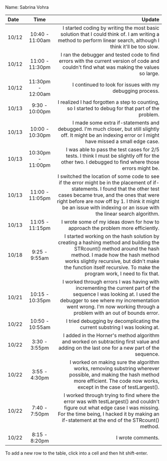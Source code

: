 Name: Sabrina Vohra

| Date  |        Time        |                                                                                                                                                                                                                                                                                             Update |
|:------|:------------------:|---------------------------------------------------------------------------------------------------------------------------------------------------------------------------------------------------------------------------------------------------------------------------------------------------:|
| 10/12 |  10:40 - 11:00am   |                                                                                                                                     I started coding by writing the most basic solution that I could think of. I am writing a method to perform linear search, although I think it'll be too slow. |
| 10/12 |  11:00 - 11:30pm   |                                                                                                                                                          I ran the debugger and tested code to find errors with the current version of code and couldn't find what was making the values so large. |
| 10/12 | 11:30pm - 12:00am  |                                                                                                                                                                                                                                          I continued to look for issues with my debugging process. |
| 10/13 |   9:30 - 10:00pm   |                                                                                                                                                                                                 I realized I had forgotten a step to counting, so I started to debug for that part of the problem. |
| 10/13 |  10:00 - 10:30pm   |                                                                                                                                     I made some extra if-statements and debugged. I'm much closer, but still slightly off. It might be an indexing error or I might have missed a small edge case. |
| 10/13 | 10:30pm -  11:00pm |                                                                                                                                                 I was able to pass the test cases for 2/5 tests. I think I must be slightly off for the other two. I debugged to find where those errors might be. |
| 10/13 |  11:00 - 11:05pm   | I switched the location of some code to see if the error might be in the placement of if-statements. I found that the other test cases became true, and the ones that were right before are now off by 1. I think it might be an issue with indexing or an issue with the linear search algorithm. |
| 10/13 |  11:05 - 11:15pm   |                                                                                                                                                                                                                    I wrote some of my ideas down for how to approach the problem more efficiently. |
| 10/18 |   9:25 - 9:55am    |                   I started working on the hash solution by creating a hashing method and building the STRcount() method around the hash method. I made how the hash method works slightly recursive, but didn't make the function itself recursive. To make the program work, I need to fix that. |
| 10/21 |  10:15 - 10:35pm   |                                                            I worked through errors I was having with incrementing the current part of the sequence I was looking at. I used the debugger to see where my incrementation went wrong. I'm now working through a problem with an out of bounds error. |
| 10/22 |  10:50 - 10:55am   |                                                                                                                                                                                                                        I tried debugging by decomplicating the current substring I was looking at. |
| 10/22 |   3:30 - 3:55pm    |                                                                                                                                                          I added in the Horner's method algorithm and worked on subtracting first value and adding on the last one for a new part of the sequence. |
| 10/22 |   3:55 - 4:30pm    |                                                                                                             I worked on making sure the algorithm works, removing substring wherever possible, and making the hash method more efficient. The code now works, except in the case of testLargest(). |
| 10/22 |   7:40 - 7:50pm    |                                                                        I worked through trying to find where the error was with testLargest() and couldn't figure out what edge case I was missing. For the time being, I hacked it by making an if-statement at the end of the STRcount() method. |
| 10/22 |   8:15 - 8:20pm    |                                                                                                                                                                                                                                                                                  I wrote comments. |


To add a new row to the table, click into a cell and then hit shift-enter.